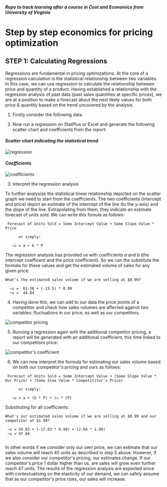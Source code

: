 #### *Repo to track learning after a course in Cost and Economics from University of Virginia*

# Step by step economics for pricing optimization

## STEP 1: Calculating Regressions

Regressions are fundamental in pricing optimizations. At the core of a regression calculation is the statistical relationship between two variables. In this case, we can use regression to calculate the relationship between price and quantity of a product. Having established a relationship with the regression analysis of past data (past sales quantities at specific prices), we are at a position to make a forecast about the next likely values for both price & quantity based on the trend uncovered by the analysis. 

1. Firstly consider the following data. 

2. Now run a regression on StatPlus or Excel and generate the following scatter chart and coefficients from the report:

#### *Scatter chart indicating the statistical trend*

![regression](https://i.ibb.co/h8ZwGm4/regression-2020-04-03-21-22-17.png)

#### *Coefficients*

![coefficients](https://i.ibb.co/qMHP7bM/coefficients-2020-04-03-21-35-03.png)

3. Interpret the regression analysis

To further analysize the statistical linear relationship depicted on the scatter graph we need to start from the coefficients. The two coefficients (intercept and price) depict an estimate of the intercept of the line (to the y-axis) and the slope of the line. Extrapolating from them, they indicate an estimate forecast of *units sold*. We can write this fomula as follows: 

```
 Forecast of Units Sold = Some Intercept Value + Some Slope Value * Price
  
      or simply:
      
   ~u = a + b * P

```

The regression analysis has provided us with coefficients *a* and *b* (the intercept coefficent and the price coefficient). So we can the substitute the formala for these values and get the estimated volume of sales for any given price:

```
What's the estimated sales volume if we are selling at $0.99?

  ~u =  61.38 + (-15.5) * 0.99
  ~u =  44.84

```

4. Having done this, we can add to our data the price points of a competitor and check how sales volumes are affected against two variables: fluctuations in our price, as well as our competitors. 

![competitor pricing](https://i.ibb.co/KjCTQT3/competitor-prices.png)

5. Running a regression again with the additional competitor pricing, a report will be generated with an additional coefficient, this time linked to our competitors price:

![competitor's coefficient](https://i.ibb.co/q55ph3Q/competitor-coefficient.png)

6. We can now interpret the formula for estimating our sales volume based on both our competitor's pricing and ours as follows:

```
 Forecast of Units Sold = Some Intercept Value + (Some Slope Value * Our Price) + (Some Sloe Value * Competititor's Price)
  
      or simply:
      
   ~u = a + (b * P) + (c * CP)

```

Substituting for all coefficients:

```
What's our estimated sales volume if we are selling at $0.99 and our competitor at $1.99?

 ~u = 59.83 + (-17.03 * 0.99) + (2.04 * 1.99)
 ~u = 47.04
 
```

In other words if we consider only our own price, we can estimate that our sales volume will reach 45 units as described in step 5 above. However, if we also consider our competitor's pricing, our estimates change. If our competitor's price 1 dollar higher than us, are sales will grow even further reach 47 units. The results of the regression analysis are expected since with contextualising on the elasticity of our demand, we can safely assume that as our competitor's price rises, our sales will increase. 

